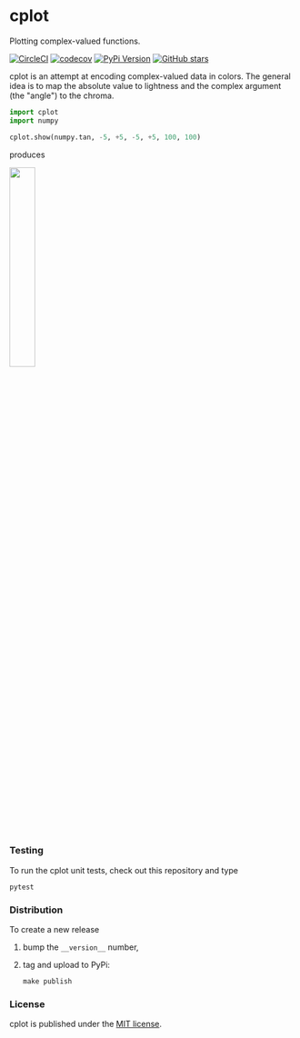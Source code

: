 # cplot

Plotting complex-valued functions.

[![CircleCI](https://img.shields.io/circleci/project/github/nschloe/cplot/master.svg)](https://circleci.com/gh/nschloe/cplot/tree/master)
[![codecov](https://img.shields.io/codecov/c/github/nschloe/cplot.svg)](https://codecov.io/gh/nschloe/cplot)
[![PyPi Version](https://img.shields.io/pypi/v/cplot.svg)](https://pypi.python.org/pypi/cplot)
[![GitHub stars](https://img.shields.io/github/stars/nschloe/cplot.svg?style=social&label=Stars)](https://github.com/nschloe/cplot)

cplot is an attempt at encoding complex-valued data in colors. The general idea is to map the absolute value to lightness and
the complex argument (the "angle") to the chroma.

```python
import cplot
import numpy

cplot.show(numpy.tan, -5, +5, -5, +5, 100, 100)
```
produces

<img src="https://nschloe.github.io/cplot/tan.png" width="30%">

### Testing

To run the cplot unit tests, check out this repository and type
```
pytest
```

### Distribution

To create a new release

1. bump the `__version__` number,

2. tag and upload to PyPi:
    ```
    make publish
    ```

### License

cplot is published under the [MIT license](https://en.wikipedia.org/wiki/MIT_License).
